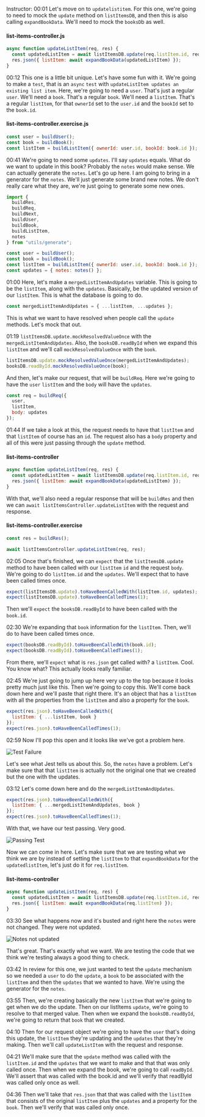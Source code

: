 Instructor: 00:01 Let's move on to `updatelistitem`. For this one, we're going to need to mock the `update` method on `listItemsDB`, and then this is also calling `expandBookData`. We'll need to mock the `booksD`b as well.

#### list-items-controller.js

```javascript
async function updateListItem(req, res) {
  const updatedListItem = await listItemsDB.update(req.listItem.id, req.body);
  res.json({ listItem: await expandBookData(updatedListItem) });
}
```

00:12 This one is a little bit unique. Let's have some fun with it. We're going to make a `test`, that is an `async` `test` with `updateListItem updates an existing list item`. Here, we're going to need a `user`. That's just a regular `user`. We'll need a `book`. That's a regular `book`. We'll need a `listItem`. That's a regular `listItem`, for that `ownerId` set to the `user.id` and the `bookId` set to the `book.id`.

#### list-items-controller.exercise.js

```javascript
const user = buildUser();
const book = buildBook();
const listItem = buildListItem({ ownerId: user.id, bookId: book.id });
```

00:41 We're going to need some `updates`. I'll say `updates` equals. What do we want to update in this book? Probably the `notes` would make sense. We can actually generate the `notes`. Let's go up here. I am going to bring in a generator for the `notes`. We'll just generate some brand new notes. We don't really care what they are, we're just going to generate some new ones.

```javascript
import {
  buildRes,
  buildReq,
  buildNext,
  buildUser,
  buildBook,
  buildListItem,
  notes
} from "utils/generate";

const user = buildUser();
const book = buildBook();
const listItem = buildListItem({ ownerId: user.id, bookId: book.id });
const updates = { notes: notes() };
```

01:00 Here, let's make a `mergedListItemAndUpdates` variable. This is going to be the `listItem`, along with the `updates`. Basically, be the updated version of our `listItem`. This is what the database is going to do.

```javascript
const mergedListItemAndUpdates = { ...listItem, ...updates };
```

This is what we want to have resolved when people call the `update` methods. Let's mock that out.

01:19 `listItemsDB.update.mockResolvedValueOnce` with the `mergedListItemAndUpdates`. Also, the `booksDB.readById` when we expand this `listItem` and we'll call `mockResolvedValueOnce` with the `book`.

```javascript
listItemsDB.update.mockResolvedValueOnce(mergedListItemAndUpdates);
booksDB.readById.mockResolvedValueOnce(book);
```

And then, let's make our request, that will be `buildReq`. Here we're going to have the `user` `listItem` and the `body` will have the `updates`.

```javascript
const req = buildReq({
  user,
  listItem,
  body: updates
});
```

01:44 If we take a look at this, the request needs to have that `listItem` and that `listItem` of course has an `id`. The request also has a `body` property and all of this were just passing through the `update` method.

#### list-items-controller

```javascript
async function updateListItem(req, res) {
  const updatedListItem = await listItemsDB.update(req.listItem.id, req.body);
  res.json({ listItem: await expandBookData(updatedListItem) });
}
```

With that, we'll also need a regular response that will be `buildRes` and then we can `await listItemsController.updateListItem` with the request and response.

#### list-items-controller.exercise

```javascript
const res = buildRes();

await listItemsController.updateListItem(req, res);
```

02:05 Once that's finished, we can `expect` that the `listItemsDB.update` method to have been called with our `listItem` `id` and the request `body`. We're going to do `listItem.id` and the `updates`. We'll expect that to have been called times once.

```javascript
expect(listItemsDB.update).toHaveBeenCalledWith(listItem.id, updates);
expect(listItemsDB.update).toHaveBeenCalledTimes(1);
```

Then we'll `expect` the `booksDB.readById` to have been called with the `book.id`.

02:30 We're expanding that `book` information for the `listItem`. Then, we'll do to have been called times once.

```javascript
expect(booksDB.readById).toHaveBeenCalledWith(book.id);
expect(booksDB.readById).toHaveBeenCalledTimes(1);
```

From there, we'll `expect` what is `res.json` get called with? a `listItem`. Cool. You know what? This actually looks really familiar.

02:45 We're just going to jump up here very up to the top because it looks pretty much just like this. Then we're going to copy this. We'll come back down here and we'll paste that right there. It's an object that has a `listItem` with all the properties from the `listItem` and also a property for the `book`.

```javascript
expect(res.json).toHaveBeenCalledWith({
  listItem: { ...listItem, book }
});
expect(res.json).toHaveBeenCalledTimes(1);
```

02:59 Now I'll pop this open and it looks like we've got a problem here.

![Test Failure](https://res.cloudinary.com/dg3gyk0gu/image/upload/v1575572533/transcript-images/21_scikit-learn-testing-the-happy-path-for-updatelistitem-notes-error.jpg)

Let's see what Jest tells us about this. So, the `notes` have a problem. Let's make sure that that `listItem` is actually not the original one that we created but the one with the updates.

03:12 Let's come down here and do the `mergedListItemAndUpdates`.

```javascript
expect(res.json).toHaveBeenCalledWith({
  listItem: { ...mergedListItemAndUpdates, book }
});
expect(res.json).toHaveBeenCalledTimes(1);
```

With that, we have our test passing. Very good.

![Passing Test](https://res.cloudinary.com/dg3gyk0gu/image/upload/v1575572533/transcript-images/21_scikit-learn-testing-the-happy-path-for-updatelistitem-passing.jpg)

Now we can come in here. Let's make sure that we are testing what we think we are by instead of setting the `listItem` to that `expandBookData` for the `updatedlistItem`, let's just do it for `req.listItem`.

#### list-items-controller

```javascript
async function updateListItem(req, res) {
  const updatedListItem = await listItemsDB.update(req.listItem.id, req.body);
  res.json({ listItem: await expandBookData(req.listItem) });
}
```

03:30 See what happens now and it's busted and right here the `notes` were not changed. They were not updated.

![Notes not updated](https://res.cloudinary.com/dg3gyk0gu/image/upload/v1575572533/transcript-images/21_scikit-learn-testing-the-happy-path-for-updatelistitem-notes-not-updated.jpg)

That's great. That's exactly what we want. We are testing the code that we think we're testing always a good thing to check.

03:42 In review for this one, we just wanted to test the `update` mechanism so we needed a `user` to do the `update`, a `book` to be associated with the `listItem` and then the `updates` that we wanted to have. We're using the generator for the `notes`.

03:55 Then, we're creating basically the new `listItem` that we're going to get when we do the update. Then on our listItems `update`, we're going to resolve to that merged value. Then when we expand the `booksDB.readById`, we're going to return that `book` that we created.

04:10 Then for our request object we're going to have the `user` that's doing this update, the `listItem` they're updating and the `updates` that they're making. Then we'll call `updateListItem` with the request and response.

04:21 We'll make sure that the `update` method was called with the `listItem.id` and the `updates` that we want to make and that that was only called once. Then when we expand the book, we're going to call `readById`. We'll assert that was called with the book.id and we'll verify that readById was called only once as well.

04:36 Then we'll take that `res.json` that that was called with the `listItem` that consists of the original `listItem` plus the `updates` and a property for the `book`. Then we'll verify that was called only once.
